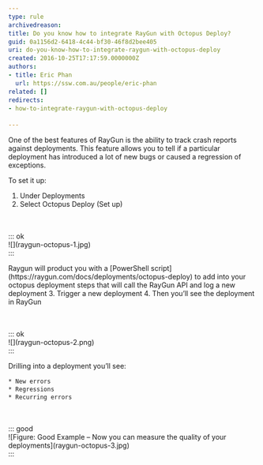 ```yaml
---
type: rule
archivedreason: 
title: Do you know how to integrate RayGun with Octopus Deploy?
guid: 0a1156d2-6418-4c44-bf30-46f8d2bee405
uri: do-you-know-how-to-integrate-raygun-with-octopus-deploy
created: 2016-10-25T17:17:59.0000000Z
authors:
- title: Eric Phan
  url: https://ssw.com.au/people/eric-phan
related: []
redirects:
- how-to-integrate-raygun-with-octopus-deploy

---
```


One of the best features of RayGun is the ability to track crash reports against deployments. This feature allows you to tell if a particular deployment has introduced a lot of new bugs or caused a regression of exceptions.

To set it up:

<!--endintro-->

1. Under Deployments
2. Select Octopus Deploy (Set up)
<dl class="image"><br><br>::: ok  <br>![](raygun-octopus-1.jpg)  <br>:::<br></dl>    Raygun will product you with a [PowerShell script](https://raygun.com/docs/deployments/octopus-deploy) to add into your octopus deployment steps that will call the RayGun API and log a new deployment
3. Trigger a new deployment
4. Then you’ll see the deployment in RayGun
<dl class="image"><br><br>::: ok  <br>![](raygun-octopus-2.png)  <br>:::<br></dl>    Drilling into a deployment you’ll see:

    * New errors
    * Regressions
    * Recurring errors

<dl class="goodImage"><br><br>::: good  <br>![Figure: Good Example – Now you can measure the quality of your deployments](raygun-octopus-3.jpg)  <br>:::<br> </dl>
